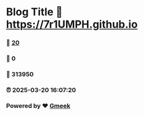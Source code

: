 # Blog Title :link: https://7r1UMPH.github.io 
### :page_facing_up: [20](https://7r1UMPH.github.io/tag.html) 
### :speech_balloon: 0 
### :hibiscus: 313950 
### :alarm_clock: 2025-03-20 16:07:20 
### Powered by :heart: [Gmeek](https://github.com/Meekdai/Gmeek)
